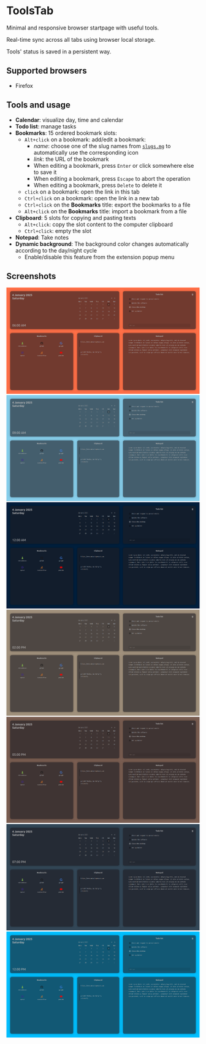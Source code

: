 # ToolsTab

Minimal and responsive browser startpage with useful tools.

Real-time sync across all tabs using browser local storage.

Tools' status is saved in a persistent way.

## Supported browsers

- Firefox

## Tools and usage

- **Calendar**: visualize day, time and calendar
- **Todo list**: manage tasks
- **Bookmarks**: 15 ordered bookmark slots:
  - `Alt+click` on a bookmark: add/edit a bookmark:
    - _name_: choose one of the slug names from [`slugs.mg`](utils/slugs.md) to automatically use the corresponding icon
    - _link_: the URL of the bookmark
    - When editing a bookmark, press `Enter` or click somewhere else to save it
    - When editing a bookmark, press `Escape` to abort the operation
    - When editing a bookmark, press `Delete` to delete it
  - `click` on a bookmark: open the link in this tab
  - `Ctrl+click` on a bookmark: open the link in a new tab
  - `Ctrl+click` on the **Bookmarks** title: export the bookmarks to a file
  - `Alt+click` on the **Bookmarks** title: import a bookmark from a file
- **Clipboard**: 5 slots for copying and pasting texts
  - `Alt+click`: copy the slot content to the computer clipboard
  - `Ctrl+click`: empty the slot
- **Notepad**: Take notes
- **Dynamic background**: The background color changes automatically according to the day/night cycle
  - Enable/disable this feature from the extension popup menu

## Screenshots

![](assets/screenshots/06AM.png)
![](assets/screenshots/09AM.png)
![](assets/screenshots/12AM.png)
![](assets/screenshots/02PM.png)
![](assets/screenshots/05PM.png)
![](assets/screenshots/07PM.png)
![](assets/screenshots/12PM.png)
